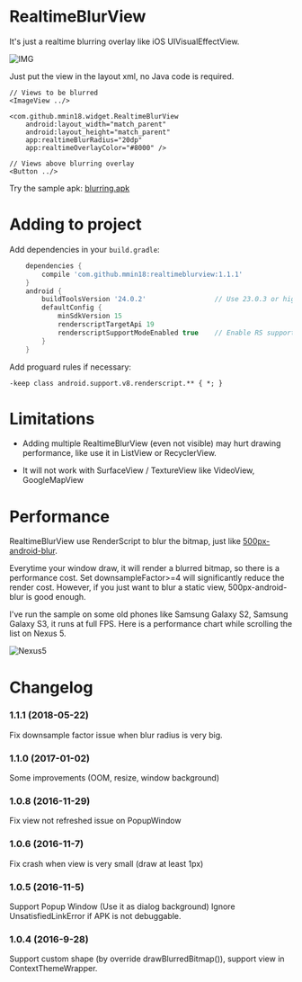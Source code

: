 # RealtimeBlurView

It's just a realtime blurring overlay like iOS UIVisualEffectView.

![IMG](imgs/1.gif)

Just put the view in the layout xml, no Java code is required.

	// Views to be blurred
	<ImageView ../>
	
	<com.github.mmin18.widget.RealtimeBlurView
		android:layout_width="match_parent"
		android:layout_height="match_parent"
		app:realtimeBlurRadius="20dp"
		app:realtimeOverlayColor="#8000" />
	
	// Views above blurring overlay
	<Button ../>

Try the sample apk: [blurring.apk](imgs/blurring.apk)

# Adding to project

Add dependencies in your `build.gradle`:

```groovy
	dependencies {
	    compile 'com.github.mmin18:realtimeblurview:1.1.1'
	}
	android {
		buildToolsVersion '24.0.2'                 // Use 23.0.3 or higher
		defaultConfig {
			minSdkVersion 15
			renderscriptTargetApi 19
			renderscriptSupportModeEnabled true    // Enable RS support
		}
	}
```

Add proguard rules if necessary:

```
-keep class android.support.v8.renderscript.** { *; }
```

# Limitations

- Adding multiple RealtimeBlurView (even not visible) may hurt drawing performance, like use it in ListView or RecyclerView.

- It will not work with SurfaceView / TextureView like VideoView, GoogleMapView

# Performance

RealtimeBlurView use RenderScript to blur the bitmap, just like [500px-android-blur](https://github.com/500px/500px-android-blur).

Everytime your window draw, it will render a blurred bitmap, so there is a performance cost. Set downsampleFactor>=4 will significantly reduce the render cost. However, if you just want to blur a static view, 500px-android-blur is good enough.

I've run the sample on some old phones like Samsung Galaxy S2, Samsung Galaxy S3, it runs at full FPS. Here is a performance chart while scrolling the list on Nexus 5.

![Nexus5](imgs/2.png)

# Changelog

### 1.1.1 (2018-05-22)

Fix downsample factor issue when blur radius is very big.

### 1.1.0 (2017-01-02)

Some improvements (OOM, resize, window background)

### 1.0.8 (2016-11-29)

Fix view not refreshed issue on PopupWindow

### 1.0.6 (2016-11-7)

Fix crash when view is very small (draw at least 1px)

### 1.0.5 (2016-11-5)

Support Popup Window (Use it as dialog background)
Ignore UnsatisfiedLinkError if APK is not debuggable.

### 1.0.4 (2016-9-28)

Support custom shape (by override drawBlurredBitmap()), support view in ContextThemeWrapper.
